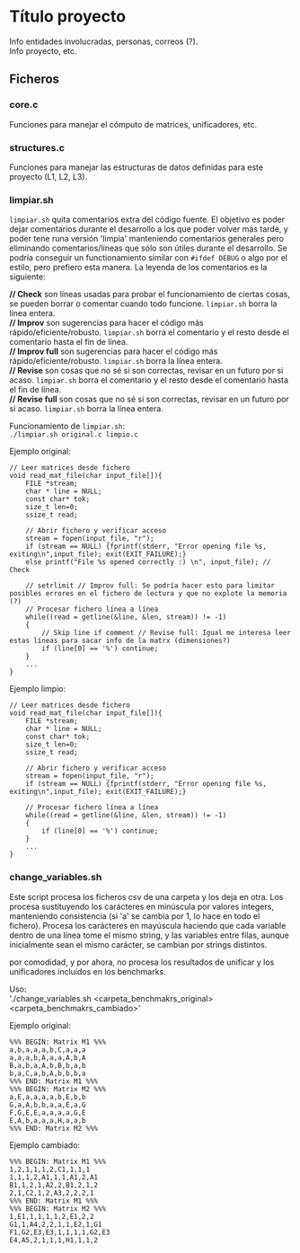 # Título proyecto  
Info entidades involucradas, personas, correos (?).  
Info proyecto, etc.  
## Ficheros  
### core.c  
Funciones para manejar el cómputo de matrices, unificadores, etc.  
### structures.c  
Funciones para manejar las estructuras de datos definidas para este proyecto (L1, L2, L3).  
### limpiar.sh  
`limpiar.sh` quita comentarios extra del código fuente. El objetivo es poder dejar comentarios durante el desarrollo a los que poder volver más tarde, y poder tene runa versión 'limpia' manteniendo comentarios generales pero eliminando comentarios/líneas que sólo son útiles durante el desarrollo. Se podría conseguir un functionamiento similar con `#ifdef DEBUG` o algo por el estilo, pero prefiero esta manera. La leyenda de los comentarios es la siguiente:  

**// Check** son líneas usadas para probar el funcionamiento de ciertas cosas, se pueden borrar o comentar cuando todo funcione. `limpiar.sh` borra la línea entera.  
**// Improv** son sugerencias para hacer el código más rápido/eficiente/robusto. `limpiar.sh` borra el comentario y el resto desde el comentario hasta el fin de línea.  
**// Improv full** son sugerencias para hacer el código más rápido/eficiente/robusto. `limpiar.sh` borra la línea entera.  
**// Revise** son cosas que no sé si son correctas, revisar en un futuro por si acaso. `limpiar.sh` borra el comentario y el resto desde el comentario hasta el fin de línea.  
**// Revise full** son cosas que no sé si son correctas, revisar en un futuro por si acaso. `limpiar.sh` borra la línea entera.  

Funcionamiento de `limpiar.sh`:  
`./limpiar.sh original.c limpio.c`  

Ejemplo original:  
```
// Leer matrices desde fichero
void read_mat_file(char input_file[]){
    FILE *stream;
    char * line = NULL;
    const char* tok;
    size_t len=0;
    ssize_t read;

    // Abrir fichero y verificar acceso
    stream = fopen(input_file, "r");
    if (stream == NULL) {fprintf(stderr, "Error opening file %s, exiting\n",input_file); exit(EXIT_FAILURE);}
    else printf("File %s opened correctly :) \n", input_file); // Check

    // setrlimit // Improv full: Se podría hacer esto para limitar posibles errores en el fichero de lectura y que no explote la memoria (?)
    // Procesar fichero línea a línea
    while((read = getline(&line, &len, stream)) != -1) 
    {
        // Skip line if comment // Revise full: Igual me interesa leer estas líneas para sacar info de la matrx (dimensiones?)
        if (line[0] == '%') continue;
    }
    ...
}
```

Ejemplo limpio:  
```
// Leer matrices desde fichero
void read_mat_file(char input_file[]){
    FILE *stream;
    char * line = NULL;
    const char* tok;
    size_t len=0;
    ssize_t read;

    // Abrir fichero y verificar acceso
    stream = fopen(input_file, "r");
    if (stream == NULL) {fprintf(stderr, "Error opening file %s, exiting\n",input_file); exit(EXIT_FAILURE);}

    // Procesar fichero línea a línea
    while((read = getline(&line, &len, stream)) != -1) 
    {
        if (line[0] == '%') continue;
    }
    ...
}
```

### change_variables.sh  
Este script procesa los ficheros csv de una carpeta y los deja en otra. Los procesa sustituyendo los carácteres en minúscula por valores integers, manteniendo consistencia (si 'a' se cambia por 1, lo hace en todo el fichero). Procesa los carácteres en mayúscula haciendo que cada variable dentro de una línea tome el mismo string, y las variables entre filas, aunque inicialmente sean el mismo carácter, se cambian por strings distintos.  

por comodidad, y por ahora, no procesa los resultados de unificar y los unificadores incluídos en los benchmarks.  
  
Uso:  
'./change_variables.sh <carpeta_benchmakrs_original> <carpeta_benchmakrs_cambiado>'  

Ejemplo original:  
```  
%%% BEGIN: Matrix M1 %%%
a,b,a,a,a,b,C,a,a,a
a,a,a,b,A,a,a,A,b,A
B,a,b,a,A,b,B,b,a,b
b,a,C,a,b,A,b,b,b,a
%%% END: Matrix M1 %%%
%%% BEGIN: Matrix M2 %%%
a,E,a,a,a,a,b,E,b,b
G,a,A,b,b,a,a,E,a,G
F,G,E,E,a,a,a,a,G,E
E,A,b,a,a,a,H,a,a,b
%%% END: Matrix M2 %%%
```  

Ejemplo cambiado:  
```  
%%% BEGIN: Matrix M1 %%%
1,2,1,1,1,2,C1,1,1,1
1,1,1,2,A1,1,1,A1,2,A1
B1,1,2,1,A2,2,B1,2,1,2
2,1,C2,1,2,A3,2,2,2,1
%%% END: Matrix M1 %%%
%%% BEGIN: Matrix M2 %%%
1,E1,1,1,1,1,2,E1,2,2
G1,1,A4,2,2,1,1,E2,1,G1
F1,G2,E3,E3,1,1,1,1,G2,E3
E4,A5,2,1,1,1,H1,1,1,2
```  